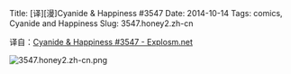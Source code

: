Title: [译][漫]Cyanide & Happiness #3547
Date: 2014-10-14
Tags: comics, Cyanide and Happiness
Slug: 3547.honey2.zh-cn

译自：[Cyanide & Happiness #3547 - Explosm.net](http://explosm.net/comics/3547/)


![3547.honey2.zh-cn.png](/static/images/comics/3547.honey2.zh-cn.png)
